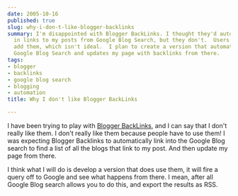 ```yaml
---
date: 2005-10-16
published: true
slug: why-i-don-t-like-blogger-backlinks
summary: I'm disappointed with Blogger BackLinks. I thought they'd automatically pull
  in links to my posts from Google Blog Search, but they don't.  Users have to manually
  add them, which isn't ideal.  I plan to create a version that automatically queries
  Google Blog Search and updates my page with backlinks from there.
tags:
- blogger
- backlinks
- google blog search
- blogging
- automation
title: Why I don't like Blogger BackLinks

---
```

I have been trying to play with [Blogger BackLinks](http://help.blogger.com/default/bin/answer.py?answer=1235&amp;topic=39), and I can say that I don't really like them.  I don't really like them because people have to use them!  I was expecting Blogger Backlinks to automatically link into the Google Blog search to find a list of all the blogs that link to my post.  And then update my page from there.<p />I think what I will do is develop a version that does use them,  it will fire a query off to Google and see what happens from there.  I mean, after all Google Blog search allows you to do this, and export the results as RSS.<p />

